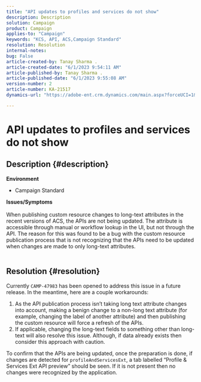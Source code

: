 ```yaml
---
title: "API updates to profiles and services do not show"
description: Description
solution: Campaign
product: Campaign
applies-to: "Campaign"
keywords: "KCS, API, ACS,Campaign Standard"
resolution: Resolution
internal-notes: 
bug: False
article-created-by: Tanay Sharma .
article-created-date: "6/1/2023 9:54:11 AM"
article-published-by: Tanay Sharma .
article-published-date: "6/1/2023 9:55:08 AM"
version-number: 2
article-number: KA-21517
dynamics-url: "https://adobe-ent.crm.dynamics.com/main.aspx?forceUCI=1&pagetype=entityrecord&etn=knowledgearticle&id=066ce93c-6200-ee11-8f6e-6045bd0067ea"

---
```

# API updates to profiles and services do not show

## Description {#description}

<b>Environment</b>
- Campaign Standard

<b>Issues/Symptoms</b><br><br>When publishing custom resource changes to long-text attributes in the recent versions of ACS, the APIs are not being updated. The attribute is accessible through manual or workflow lookup in the UI, but not through the API. The reason for this was found to be a bug with the custom resource publication process that is not recognizing that the APIs need to be updated when changes are made to only long-text attributes.
<br> <br>

## Resolution {#resolution}


Currently `CAMP-47983` has been opened to address this issue in a future release. In the meantime, here are a couple workarounds:

1. As the API publication process isn’t taking long text attribute changes into account, making a benign change to a non-long text attribute (for example, changing the label of another attribute) and then publishing the custom resource will force a refresh of the APIs.
2. If applicable, changing the long-text fields to something other than long-text will also resolve this issue. Although, if data already exists then consider this approach with caution.


To confirm that the APIs are being updated, once the preparation is done, if changes are detected for `profileAndServicesExt`, a tab labelled “Profile & Services Ext API preview” should be seen. If it is not present then no changes were recognized by the application.
